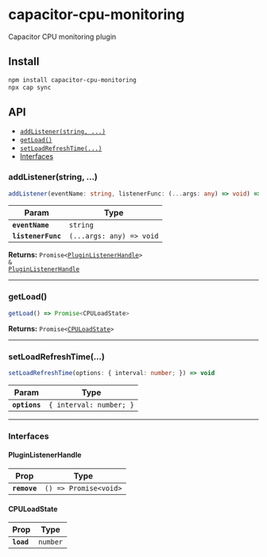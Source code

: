 # capacitor-cpu-monitoring

Capacitor CPU monitoring plugin

## Install

```bash
npm install capacitor-cpu-monitoring
npx cap sync
```

## API

<docgen-index>

* [`addListener(string, ...)`](#addlistenerstring)
* [`getLoad()`](#getload)
* [`setLoadRefreshTime(...)`](#setloadrefreshtime)
* [Interfaces](#interfaces)

</docgen-index>

<docgen-api>
<!--Update the source file JSDoc comments and rerun docgen to update the docs below-->

### addListener(string, ...)

```typescript
addListener(eventName: string, listenerFunc: (...args: any) => void) => Promise<PluginListenerHandle> & PluginListenerHandle
```

| Param              | Type                                   |
| ------------------ | -------------------------------------- |
| **`eventName`**    | <code>string</code>                    |
| **`listenerFunc`** | <code>(...args: any) =&gt; void</code> |

**Returns:** <code>Promise&lt;<a href="#pluginlistenerhandle">PluginListenerHandle</a>&gt; & <a href="#pluginlistenerhandle">PluginListenerHandle</a></code>

--------------------


### getLoad()

```typescript
getLoad() => Promise<CPULoadState>
```

**Returns:** <code>Promise&lt;<a href="#cpuloadstate">CPULoadState</a>&gt;</code>

--------------------


### setLoadRefreshTime(...)

```typescript
setLoadRefreshTime(options: { interval: number; }) => void
```

| Param         | Type                               |
| ------------- | ---------------------------------- |
| **`options`** | <code>{ interval: number; }</code> |

--------------------


### Interfaces


#### PluginListenerHandle

| Prop         | Type                                      |
| ------------ | ----------------------------------------- |
| **`remove`** | <code>() =&gt; Promise&lt;void&gt;</code> |


#### CPULoadState

| Prop       | Type                |
| ---------- | ------------------- |
| **`load`** | <code>number</code> |

</docgen-api>
